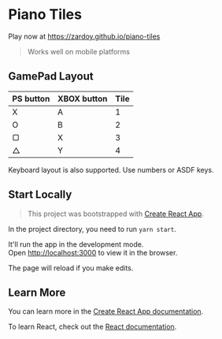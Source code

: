 # Piano Tiles

Play now at https://zardoy.github.io/piano-tiles

> Works well on mobile platforms

## GamePad Layout

| PS button | XBOX button | Tile |
| --------- | ----------- | ---- |
| X         | A           | 1    |
| O         | B           | 2    |
| ▢         | X           | 3    |
| △         | Y           | 4    |

Keyboard layout is also supported. Use numbers or ASDF keys.

## Start Locally

> This project was bootstrapped with [Create React App](https://github.com/facebook/create-react-app).

In the project directory, you need to run `yarn start`.

It'll run the app in the development mode.<br />
Open [http://localhost:3000](http://localhost:3000) to view it in the browser.

The page will reload if you make edits.<br />

## Learn More

You can learn more in the [Create React App documentation](https://facebook.github.io/create-react-app/docs/getting-started).

To learn React, check out the [React documentation](https://reactjs.org/).
